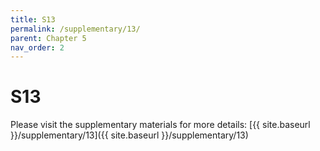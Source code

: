 ```yaml
---
title: S13
permalink: /supplementary/13/
parent: Chapter 5
nav_order: 2
---
```


# S13

Please visit the supplementary materials for more details: [{{ site.baseurl }}/supplementary/13]({{ site.baseurl }}/supplementary/13)
